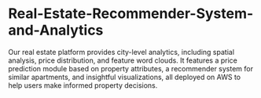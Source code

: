 # Real-Estate-Recommender-System-and-Analytics
Our real estate platform provides city-level analytics, including spatial analysis, price distribution, and feature word clouds. It features a price prediction module based on property attributes, a recommender system for similar apartments, and insightful visualizations, all deployed on AWS to help users make informed property decisions.

